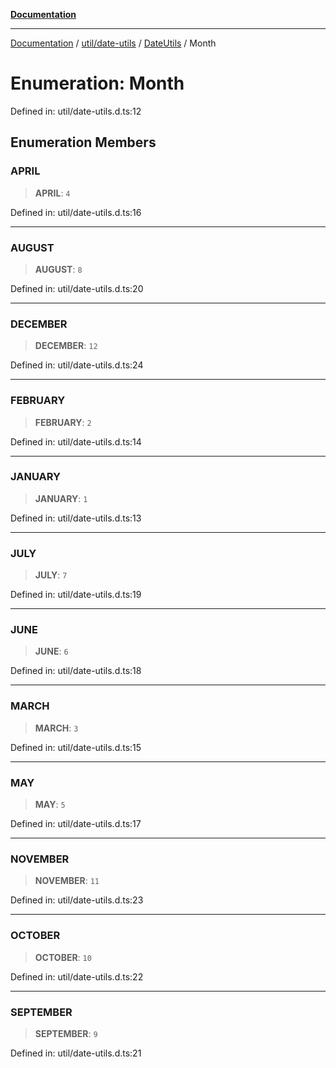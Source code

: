 [**Documentation**](../../../../../index.md)

***

[Documentation](../../../../../index.md) / [util/date-utils](../../../index.md) / [DateUtils](../index.md) / Month

# Enumeration: Month

Defined in: util/date-utils.d.ts:12

## Enumeration Members

### APRIL

> **APRIL**: `4`

Defined in: util/date-utils.d.ts:16

***

### AUGUST

> **AUGUST**: `8`

Defined in: util/date-utils.d.ts:20

***

### DECEMBER

> **DECEMBER**: `12`

Defined in: util/date-utils.d.ts:24

***

### FEBRUARY

> **FEBRUARY**: `2`

Defined in: util/date-utils.d.ts:14

***

### JANUARY

> **JANUARY**: `1`

Defined in: util/date-utils.d.ts:13

***

### JULY

> **JULY**: `7`

Defined in: util/date-utils.d.ts:19

***

### JUNE

> **JUNE**: `6`

Defined in: util/date-utils.d.ts:18

***

### MARCH

> **MARCH**: `3`

Defined in: util/date-utils.d.ts:15

***

### MAY

> **MAY**: `5`

Defined in: util/date-utils.d.ts:17

***

### NOVEMBER

> **NOVEMBER**: `11`

Defined in: util/date-utils.d.ts:23

***

### OCTOBER

> **OCTOBER**: `10`

Defined in: util/date-utils.d.ts:22

***

### SEPTEMBER

> **SEPTEMBER**: `9`

Defined in: util/date-utils.d.ts:21

